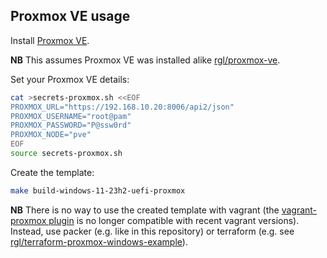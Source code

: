 
## Proxmox VE usage

Install [Proxmox VE](https://www.proxmox.com/en/proxmox-ve).

**NB** This assumes Proxmox VE was installed alike [rgl/proxmox-ve](https://github.com/rgl/proxmox-ve).

Set your Proxmox VE details:

```bash
cat >secrets-proxmox.sh <<EOF
PROXMOX_URL="https://192.168.10.20:8006/api2/json"
PROXMOX_USERNAME="root@pam"
PROXMOX_PASSWORD="P@ssw0rd"
PROXMOX_NODE="pve"
EOF
source secrets-proxmox.sh
```

Create the template:

```bash
make build-windows-11-23h2-uefi-proxmox
```

**NB** There is no way to use the created template with vagrant (the [vagrant-proxmox plugin](https://github.com/telcat/vagrant-proxmox) is no longer compatible with recent vagrant versions). Instead, use packer (e.g. like in this repository) or terraform (e.g. see [rgl/terraform-proxmox-windows-example](https://github.com/rgl/terraform-proxmox-windows-example)).


